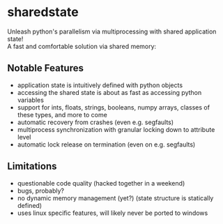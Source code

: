 # sharedstate

Unleash python's parallelism via multiprocessing with shared application state! <br>
A fast and comfortable solution via shared memory:

## Notable Features

- application state is intuitively defined with python objects
- accessing the shared state is about as fast as accessing python variables
- support for ints, floats, strings, booleans, numpy arrays, classes of these types, and more to come
- automatic recovery from crashes (even e.g. segfaults)  
- multiprocess synchronization with granular locking down to attribute level
- automatic lock release on termination (even on e.g. segfaults)

## Limitations
- questionable code quality (hacked together in a weekend)
- bugs, probably?
- no dynamic memory management (yet?) (state structure is statically defined)
- uses linux specific features, will likely never be ported to windows
